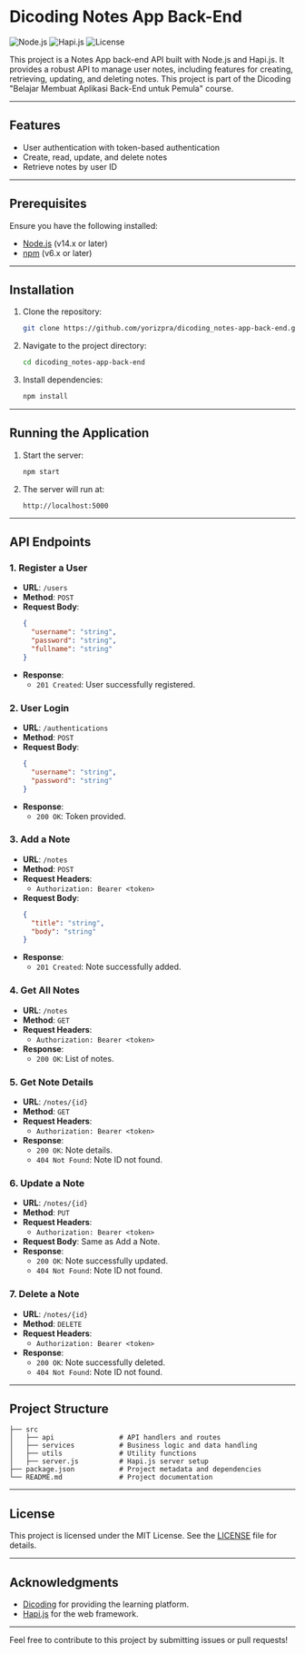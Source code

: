 # Dicoding Notes App Back-End

![Node.js](https://img.shields.io/badge/Node.js-v14.17.0-green) ![Hapi.js](https://img.shields.io/badge/Hapi.js-v20.1.5-blue) ![License](https://img.shields.io/badge/license-MIT-brightgreen)

This project is a Notes App back-end API built with Node.js and Hapi.js. It provides a robust API to manage user notes, including features for creating, retrieving, updating, and deleting notes. This project is part of the Dicoding "Belajar Membuat Aplikasi Back-End untuk Pemula" course.

---

## Features

- User authentication with token-based authentication
- Create, read, update, and delete notes
- Retrieve notes by user ID

---

## Prerequisites

Ensure you have the following installed:

- [Node.js](https://nodejs.org/) (v14.x or later)
- [npm](https://www.npmjs.com/) (v6.x or later)

---

## Installation

1. Clone the repository:
   ```bash
   git clone https://github.com/yorizpra/dicoding_notes-app-back-end.git
   ```

2. Navigate to the project directory:
   ```bash
   cd dicoding_notes-app-back-end
   ```

3. Install dependencies:
   ```bash
   npm install
   ```

---

## Running the Application

1. Start the server:
   ```bash
   npm start
   ```

2. The server will run at:
   ```
   http://localhost:5000
   ```

---

## API Endpoints

### 1. Register a User
- **URL**: `/users`
- **Method**: `POST`
- **Request Body**:
  ```json
  {
    "username": "string",
    "password": "string",
    "fullname": "string"
  }
  ```
- **Response**:
  - `201 Created`: User successfully registered.

### 2. User Login
- **URL**: `/authentications`
- **Method**: `POST`
- **Request Body**:
  ```json
  {
    "username": "string",
    "password": "string"
  }
  ```
- **Response**:
  - `200 OK`: Token provided.

### 3. Add a Note
- **URL**: `/notes`
- **Method**: `POST`
- **Request Headers**:
  - `Authorization: Bearer <token>`
- **Request Body**:
  ```json
  {
    "title": "string",
    "body": "string"
  }
  ```
- **Response**:
  - `201 Created`: Note successfully added.

### 4. Get All Notes
- **URL**: `/notes`
- **Method**: `GET`
- **Request Headers**:
  - `Authorization: Bearer <token>`
- **Response**:
  - `200 OK`: List of notes.

### 5. Get Note Details
- **URL**: `/notes/{id}`
- **Method**: `GET`
- **Request Headers**:
  - `Authorization: Bearer <token>`
- **Response**:
  - `200 OK`: Note details.
  - `404 Not Found`: Note ID not found.

### 6. Update a Note
- **URL**: `/notes/{id}`
- **Method**: `PUT`
- **Request Headers**:
  - `Authorization: Bearer <token>`
- **Request Body**: Same as Add a Note.
- **Response**:
  - `200 OK`: Note successfully updated.
  - `404 Not Found`: Note ID not found.

### 7. Delete a Note
- **URL**: `/notes/{id}`
- **Method**: `DELETE`
- **Request Headers**:
  - `Authorization: Bearer <token>`
- **Response**:
  - `200 OK`: Note successfully deleted.
  - `404 Not Found`: Note ID not found.

---

## Project Structure

```
├── src
│   ├── api                # API handlers and routes
│   ├── services           # Business logic and data handling
│   ├── utils              # Utility functions
│   ├── server.js          # Hapi.js server setup
├── package.json           # Project metadata and dependencies
└── README.md              # Project documentation
```

---

## License

This project is licensed under the MIT License. See the [LICENSE](LICENSE) file for details.

---

## Acknowledgments

- [Dicoding](https://www.dicoding.com/) for providing the learning platform.
- [Hapi.js](https://hapi.dev/) for the web framework.

---

Feel free to contribute to this project by submitting issues or pull requests!
